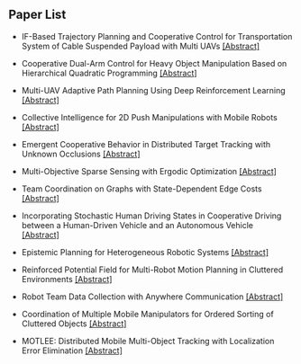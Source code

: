 ## Paper List

- IF-Based Trajectory Planning and Cooperative Control for Transportation System of Cable Suspended Payload with Multi UAVs
[[Abstract]](https://events.infovaya.com/presentation?id=103484)

- Cooperative Dual-Arm Control for Heavy Object Manipulation Based on Hierarchical Quadratic Programming
[[Abstract]](https://events.infovaya.com/presentation?id=103487)

- Multi-UAV Adaptive Path Planning Using Deep Reinforcement Learning
[[Abstract]](https://events.infovaya.com/presentation?id=103490)

- Collective Intelligence for 2D Push Manipulations with Mobile Robots
[[Abstract]](https://events.infovaya.com/presentation?id=103493)

- Emergent Cooperative Behavior in Distributed Target Tracking with Unknown Occlusions
[[Abstract]](https://events.infovaya.com/presentation?id=103496)

- Multi-Objective Sparse Sensing with Ergodic Optimization
[[Abstract]](https://events.infovaya.com/presentation?id=103499)

- Team Coordination on Graphs with State-Dependent Edge Costs
[[Abstract]](https://events.infovaya.com/presentation?id=103502)

- Incorporating Stochastic Human Driving States in Cooperative Driving between a Human-Driven Vehicle and an Autonomous Vehicle
[[Abstract]](https://events.infovaya.com/presentation?id=103505)

- Epistemic Planning for Heterogeneous Robotic Systems
[[Abstract]](https://events.infovaya.com/presentation?id=103508)

- Reinforced Potential Field for Multi-Robot Motion Planning in Cluttered Environments
[[Abstract]](https://events.infovaya.com/presentation?id=103511)

- Robot Team Data Collection with Anywhere Communication
[[Abstract]](https://events.infovaya.com/presentation?id=103514)

- Coordination of Multiple Mobile Manipulators for Ordered Sorting of Cluttered Objects
[[Abstract]](https://events.infovaya.com/presentation?id=103517)

- MOTLEE: Distributed Mobile Multi-Object Tracking with Localization Error Elimination
[[Abstract]](https://events.infovaya.com/presentation?id=103520)

